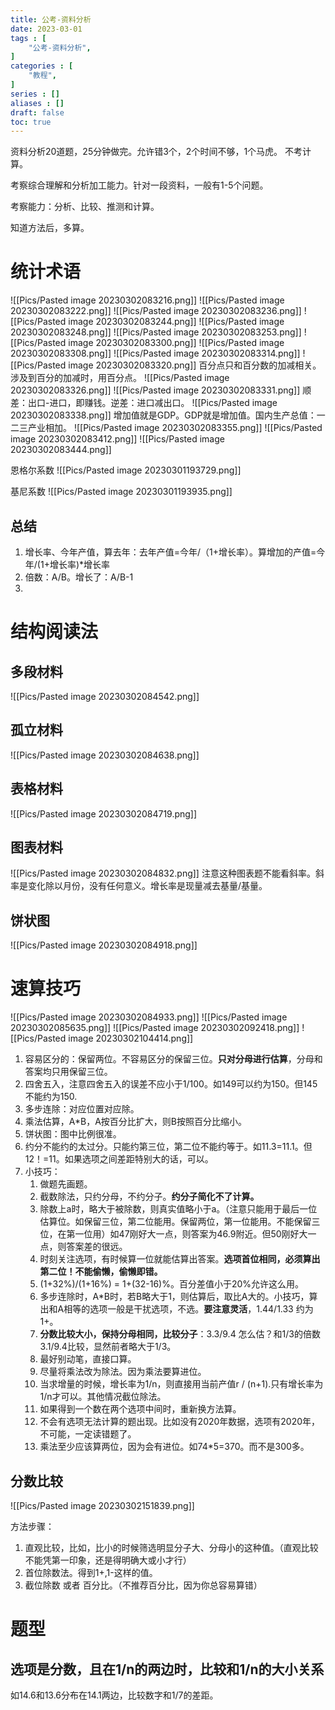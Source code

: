 ```yaml
---
title: 公考-资料分析
date: 2023-03-01
tags : [
	"公考-资料分析",
]
categories : [
	"教程",
]
series : []
aliases : []
draft: false
toc: true
---
```


资料分析20道题，25分钟做完。允许错3个，2个时间不够，1个马虎。
不考计算。

考察综合理解和分析加工能力。针对一段资料，一般有1-5个问题。

考察能力：分析、比较、推测和计算。

知道方法后，多算。 

# 统计术语
![[Pics/Pasted image 20230302083216.png]]
![[Pics/Pasted image 20230302083222.png]]
![[Pics/Pasted image 20230302083236.png]]
![[Pics/Pasted image 20230302083244.png]]
![[Pics/Pasted image 20230302083248.png]]
![[Pics/Pasted image 20230302083253.png]]
![[Pics/Pasted image 20230302083300.png]]
![[Pics/Pasted image 20230302083308.png]]
![[Pics/Pasted image 20230302083314.png]]
![[Pics/Pasted image 20230302083320.png]]
百分点只和百分数的加减相关。涉及到百分的加减时，用百分点。
![[Pics/Pasted image 20230302083326.png]]
![[Pics/Pasted image 20230302083331.png]]
顺差：出口-进口，即赚钱。逆差：进口减出口。
![[Pics/Pasted image 20230302083338.png]]
增加值就是GDP。GDP就是增加值。国内生产总值：一二三产业相加。
![[Pics/Pasted image 20230302083355.png]]
![[Pics/Pasted image 20230302083412.png]]
![[Pics/Pasted image 20230302083444.png]]


恩格尔系数
![[Pics/Pasted image 20230301193729.png]]

基尼系数
![[Pics/Pasted image 20230301193935.png]]

## 总结
1. 增长率、今年产值，算去年：去年产值=今年/（1+增长率）。算增加的产值=今年/(1+增长率)\*增长率
2. 倍数：A/B。增长了：A/B-1
3. 


# 结构阅读法

## 多段材料
![[Pics/Pasted image 20230302084542.png]]

## 孤立材料
![[Pics/Pasted image 20230302084638.png]]

## 表格材料
![[Pics/Pasted image 20230302084719.png]]

## 图表材料
![[Pics/Pasted image 20230302084832.png]]
注意这种图表题不能看斜率。斜率是变化除以月份，没有任何意义。增长率是现量减去基量/基量。

## 饼状图

![[Pics/Pasted image 20230302084918.png]]


# 速算技巧

![[Pics/Pasted image 20230302084933.png]]
![[Pics/Pasted image 20230302085635.png]]
![[Pics/Pasted image 20230302092418.png]]
![[Pics/Pasted image 20230302104414.png]]
1. 容易区分的：保留两位。不容易区分的保留三位。**只对分母进行估算**，分母和答案均只用保留三位。
2. 四舍五入，注意四舍五入的误差不应小于1/100。如149可以约为150。但145不能约为150.
3. 多步连除：对应位置对应除。
4. 乘法估算，A\*B，A按百分比扩大，则B按照百分比缩小。
5. 饼状图：图中比例很准。
6. 约分不能约的太过分。只能约第三位，第二位不能约等于。如11.3=11.1。但12！=11。如果选项之间差距特别大的话，可以。
7. 小技巧：
	1. 做题先画题。
	2. 截数除法，只约分母，不约分子。**约分子简化不了计算。**
	3. 除数上a时，略大于被除数，则真实值略小于a。（注意只能用于最后一位估算位。如保留三位，第二位能用。保留两位，第一位能用。不能保留三位，在第一位用）如47刚好大一点，则答案为46.9附近。但50刚好大一点，则答案差的很远。
	4. 时刻关注选项，有时候算一位就能估算出答案。**选项首位相同，必须算出第二位！不能偷懒，偷懒即错。**
	5. (1+32%)/(1+16%) = 1+(32-16)%。百分差值小于20%允许这么用。
	6. 多步连除时，A\*B时，若B略大于1，则估算后，取比A大的。小技巧，算出和A相等的选项一般是干扰选项，不选。**要注意灵活**，1.44/1.33 约为 1+。
	7. **分数比较大小，保持分母相同，比较分子**：3.3/9.4 怎么估？和1/3的倍数3.1/9.4比较，显然前者略大于1/3。
	8. 最好别动笔，直接口算。
	9. 尽量将乘法改为除法。因为乘法要算进位。
	10. 当求增量的时候，增长率为1/n，则直接用当前产值r / (n+1).只有增长率为1/n才可以。其他情况截位除法。
	11. 如果得到一个数在两个选项中间时，重新换方法算。
	12. 不会有选项无法计算的题出现。比如没有2020年数据，选项有2020年，不可能，一定读错题了。
	13. 乘法至少应该算两位，因为会有进位。如74\*5=370。而不是300多。


## 分数比较
![[Pics/Pasted image 20230302151839.png]]

方法步骤：
1. 直观比较，比如，比小的时候筛选明显分子大、分母小的这种值。（直观比较不能凭第一印象，还是得明确大或小才行）
2. 首位除数法。得到1+,1-这样的值。
3. 截位除数 或者 百分比。（不推荐百分比，因为你总容易算错）





# 题型

## 选项是分数，且在1/n的两边时，比较和1/n的大小关系
如14.6和13.6分布在14.1两边，比较数字和1/7的差距。